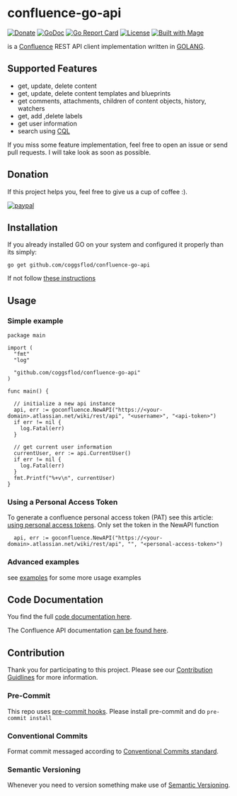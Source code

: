 # confluence-go-api

[![Donate](https://img.shields.io/badge/Donate-PayPal-green.svg)](https://www.paypal.com/cgi-bin/webscr?cmd=_s-xclick&hosted_button_id=VBXHBYFU44T5W&source=url)
[![GoDoc](https://img.shields.io/badge/godoc-reference-green.svg)](https://godoc.org/github.com/coggsflod/confluence-go-api)
[![Go Report Card](https://goreportcard.com/badge/github.com/coggsflod/confluence-go-api)](https://goreportcard.com/report/github.com/coggsflod/confluence-go-api)
[![License](https://img.shields.io/badge/license-MIT-blue.svg)](https://github.com/coggsflod/confluence-go-api/blob/master/LICENSE)
[![Built with Mage](https://magefile.org/badge.svg)](https://magefile.org)


is a [Confluence](https://www.atlassian.com/software/confluence) REST API client implementation written in [GOLANG](https://golang.org).

## Supported Features

- get, update, delete content
- get, update, delete content templates and blueprints
- get comments, attachments, children of content objects, history, watchers
- get, add ,delete labels
- get user information
- search using [CQL](https://developer.atlassian.com/cloud/confluence/advanced-searching-using-cql/)

If you miss some feature implementation, feel free to open an issue or send pull requests. I will take look as soon as possible.

## Donation
If this project helps you, feel free to give us a cup of coffee :).

[![paypal](https://www.paypalobjects.com/en_US/i/btn/btn_donateCC_LG.gif)](https://www.paypal.com/cgi-bin/webscr?cmd=_s-xclick&hosted_button_id=VBXHBYFU44T5W&source=url)

## Installation

If you already installed GO on your system and configured it properly than its simply:

```
go get github.com/coggsflod/confluence-go-api
```

If not follow [these instructions](https://golang.org/doc/install)

## Usage

### Simple example

```
package main

import (
  "fmt"
  "log"

  "github.com/coggsflod/confluence-go-api"
)

func main() {

  // initialize a new api instance
  api, err := goconfluence.NewAPI("https://<your-domain>.atlassian.net/wiki/rest/api", "<username>", "<api-token>")
  if err != nil {
    log.Fatal(err)
  }

  // get current user information
  currentUser, err := api.CurrentUser()
  if err != nil {
    log.Fatal(err)
  }
  fmt.Printf("%+v\n", currentUser)
}
```


### Using a Personal Access Token

To generate a confluence personal access token (PAT) see this article: [using personal access tokens](https://confluence.atlassian.com/enterprise/using-personal-access-tokens-1026032365.html). Only set the token in the NewAPI function

```
  api, err := goconfluence.NewAPI("https://<your-domain>.atlassian.net/wiki/rest/api", "", "<personal-access-token>")
```

### Advanced examples

see [examples](https://github.com/coggsflod/confluence-go-api/tree/master/examples) for some more usage examples

## Code Documentation

You find the full [code documentation here](https://godoc.org/github.com/coggsflod/confluence-go-api).

The Confluence API documentation [can be found here](https://docs.atlassian.com/ConfluenceServer/rest/6.9.1/).

## Contribution

Thank you for participating to this project.
Please see our [Contribution Guidlines](https://github.com/coggsflod/confluence-go-api/blob/master/CONTRIBUTING.md) for more information.

### Pre-Commit

This repo uses [pre-commit hooks](https://pre-commit.com/). Please install pre-commit and do `pre-commit install`

### Conventional Commits

Format commit messaged according to [Conventional Commits standard](https://www.conventionalcommits.org/en/v1.0.0/).

### Semantic Versioning

Whenever you need to version something make use of [Semantic Versioning](https://semver.org).


